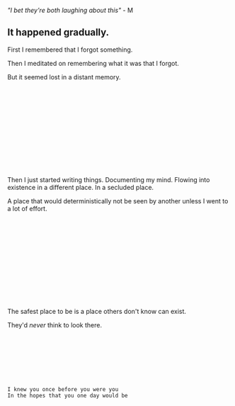 _"I bet they're both laughing about this"_ - M

## It happened gradually.

First I remembered that I forgot something.

Then I meditated on remembering what it was that I forgot.

But it seemed lost in a distant memory.

<br />
<br />
<br />
<br />
<br />
<br />
<br />
<br />
<br />
<br />
<br />

Then I just started writing things. Documenting my mind. Flowing into existence in a different place. In a secluded place.

A place that would deterministically not be seen by another unless I went to a lot of effort.

<br />
<br />
<br />
<br />
<br />
<br />
<br />
<br />
<br />
<br />
<br />

The safest place to be is a place others don't know can exist.

They'd _never_ think to look there.

<!-- I can't seem to get out -->

<br />
<br />
<br />
<br />
<br />
<br />

```
I knew you once before you were you
In the hopes that you one day would be
```

<!-- <3 -->
